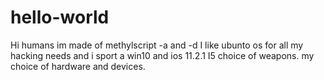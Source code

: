 # hello-world
Hi humans im made of methylscript -a and -d I like ubunto os for all my hacking needs and i sport a win10 and ios 11.2.1 I5 choice of weapons.
my choice of hardware and devices.
